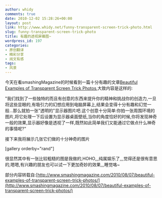 ```yaml
---
author: whidy
comments: true
date: 2010-12-02 15:28:26+00:00
layout: post
link: http://www.whidy.net/funny-transparent-screen-trick-photo.html
slug: funny-transparent-screen-trick-photo
title: 有趣的透视屏幕图~
wordpress_id: 197
categories:
- 原创翻译
- 精彩分享
- 阅文有感
tags:
- 风景
---
```


今天在看smashingMagazine的时候看到一篇十分有趣的文章[Beautiful Examples of Transparent Screen Trick Photos](http://www.smashingmagazine.com/2010/08/07/beautiful-examples-of-transparent-screen-trick-photos/),大致内容是这样的:

"我们找到了一些独特的而且有创意的东西来提升你的精神和挑战你的创造力,一旦将这些显眼的,有吸引力的幻想应用到电脑屏幕上,结果会变得十分有趣和幻觉一般...那么就拍一张"透明的"显示器图片吧.这个创意十分简单:你拍一张周围环境的图片,将它处理一下后设置为显示器桌面壁纸,当你的角度恰好的时候,你将发现神奇一般的效果,显示器好像是透视了一样,既然如此简单我们又能通过它做点什么神奇的事情呢?"

接下来我将展示几张它们做的十分神奇的图片

[gallery orderby="rand"]

很显然其中有一张比较粗糙的图是我做的,HOHO,,,纯属娱乐了,,,觉得还是很有意思的,嗯嗯,有兴趣的朋友也可以试一下更加奇妙的效果,,,睡觉咯~

部分内容转载自:[http://www.smashingmagazine.com/2010/08/07/beautiful-examples-of-transparent-screen-trick-photos/](http://www.smashingmagazine.com/2010/08/07/beautiful-examples-of-transparent-screen-trick-photos/)
